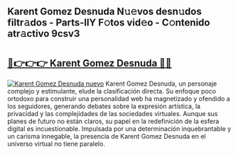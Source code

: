 ## Karent Gomez Desnuda N𝚞𝚎vos desn𝚞dos filtr𝚊dos - Parts-lIY F𝚘tos vid𝚎o - C𝚘ntenido atr𝚊ctivo 9csv3

# <h2><a href="http://mb0xpn5.tromn.icu/?c=Karent+Gomez+Desnuda">🔗👉👉👉 Karent Gomez Desnuda 🔗🔗</a></h2>

[![Karent Gomez Desnuda nuevo](https://i.imgur.com/pEAQMta.gif)](http://mb0xpn5.tromn.icu/?c=Karent+Gomez+Desnuda)
Karent Gomez Desnuda, un personaje complejo y estimulante, elude la clasificación directa. Su enfoque poco ortodoxo para construir una personalidad web ha magnetizado y ofendido a los seguidores, generando debates sobre la expresión artística, la privacidad y las complejidades de las sociedades virtuales. Aunque sus planes de futuro no están claros, su papel en la redefinición de la esfera digital es incuestionable. Impulsada por una determinación inquebrantable y un carisma innegable, la presencia de Karent Gomez Desnuda en el universo virtual no tiene paralelo.
